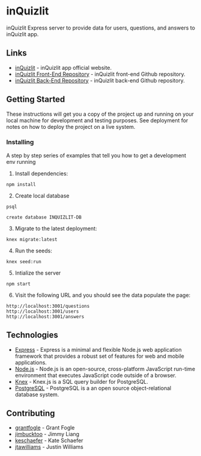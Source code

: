 # inQuizlit

inQuizlit Express server to provide data for users, questions, and answers to inQuizlit app. 

## Links

* [inQuizlit](https://inquizlit.surge.sh) - inQuizlit app official website.
* [inQuizlit Front-End Repository](https://github.com/jimbucktoo/inquizlit-frontend) - inQuizlit front-end Github repository.
* [inQuizlit Back-End Repository](https://github.com/keschaefer/inquizlit-backend) - inQuizlit back-end Github repository.

## Getting Started

These instructions will get you a copy of the project up and running on your local machine for development and testing purposes. See deployment for notes on how to deploy the project on a live system.

### Installing

A step by step series of examples that tell you how to get a development env running

1. Install dependencies:

```
npm install
```

2. Create local database

```
psql

create database INQUIZLIT-DB
```

3. Migrate to the latest deployment:

```
knex migrate:latest
```

4. Run the seeds:

```
knex seed:run
```

5. Intialize the server

```
npm start
```

6. Visit the following URL and you should see the data populate the page:

```
http://localhost:3001/questions 
http://localhost:3001/users
http://localhost:3001/answers 
```

## Technologies

* [Express](https://expressjs.com/) - Express is a minimal and flexible Node.js web application framework that provides a robust set of features for web and mobile applications.
* [Node.js](https://nodejs.org/en/about/) - Node.js is an open-source, cross-platform JavaScript run-time environment that executes JavaScript code outside of a browser.
* [Knex](https://knexjs.org/) - Knex.js is a SQL query builder for PostgreSQL.
* [PostgreSQL](https://www.postgresql.org/) - PostgreSQL is a an open source object-relational database system.

## Contributing

* [grantfogle](https://github.com/grantfogle) - Grant Fogle
* [jimbucktoo](https://github.com/jimbucktoo) - Jimmy Liang
* [keschaefer](https://github.com/keschaefer) - Kate Schaefer
* [jtawilliams](https://github.com/jtawilliams) - Justin Williams



